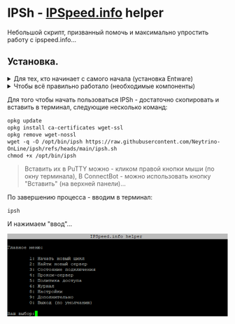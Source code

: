 # IPSh - [IPSpeed.info](https://ipspeed.info) helper
Небольшой скрипт, призванный помочь и максимально упростить работу с ipspeed.info...

## Установка.
<details><summary>Для тех, кто начинает с самого начала (установка Entware)</summary>
┉┉┉┉┉┉┉┉┉┉┉┉┉┉┉┉┉┉┉┉┉┉┉┉┉┉┉┉┉┉┉┉┉┉┉┉┉┉┉┉┉┉┉┉┉┉┉┉┉┉┉┉┉┉┉┉

 ▪ Нам понадобится интернет-центр Keenetic (или ZyXel Keenetic) с USB-портом(ами) и поддержкой работы с накопителями...

> К таковым не относятся устройства: 4G II, 4G III, а также бюджетные модели 2024-го года (уточняйте поддержку соответствующих функций на сайте производителя).

▪ Для начала - нужно войти в веб-конфигуратор (попасть в него можно, набрав в адресной строке браузера):

```
my.keenetic.net
```

или адрес интернет-центра (в сегменте - к которому подключено ваше устройство). В "домашней сети" это обычно:

```
192.168.1.1
```

<details><summary>Если у вас ZyXel Keenetic (с KeeneticOS версии 2.x)</summary>
┉┉┉┉┉┉┉┉┉┉┉┉┉┉┉┉┉┉┉┉┉┉┉┉┉┉┉┉┉┉┉┉┉┉┉┉┉┉┉┉┉┉┉┉┉┉┉┉┉
 
 ▪ Открываем (в веб-конфигураторе) интерфейс командной строки, обычно это:
 
```
http://192.168.1.1/a
```

И вводим в поле "Command" одну из следующих команд:

```
components sync legacy
```

> (для KeeneticOS до версии 2.06)

```
components list legacy
```

> (для KeeneticOS версии 2.06 и выше)

▪ Нажимаем кнопку "Отправить запрос".

▪ Затем, переходим в "Управление/Параметры системы", проверяем наличие обновлений KeeneticOS, и если таковые есть - устанавливаем их...
</details>

▪ (В веб-конфигураторе) переходим в "Управление/Параметры системы", нажимаем "Изменить набор компонентов"...

<details><summary>(показать скриншот)</summary>

![Screenshot](screenshots/k-1.png)</details>

▪ Устанавливаем/убеждаемся, что установлен следующий компонент:

```
Поддержка открытых пакетов
```

<details><summary>(показать скриншот)</summary>

![Screenshot](screenshots/k-2.png)</details>

> Чтобы упростить поиск нужных компонентов в списке - можно воспользоваться полем "Поиск" (Поиск компонентов по имени)...

> Если компонент не установлен, в процессе установки - интернет-центр будет перезагружен...

▪ Теперь нужно определиться - где будет установлен Entware: во встроенном хранилище или на USB-накопителе. Нужно учитывать что: сам Entware - занимает около 8-ми MB, также понадобится свободное место для установки дополнительных пакетов...
- Встроенное хранилище - всегда с интернет-центром, не отключится (по каким-то своим причинам), не занимает USB-порт. Но - имеет существенные ограничения по объёму, и (теоретически) чувствительно к постоянной перезаписи данных (флеш-память имеет свойство изнашиваться, в связи с чем - крайне рекомендуется (по возможности) избегать ведение логов (с сохранением данных на встроенное хранилище))...
- USB-накопитель - может существенно превышать встроенное хранилище по объёму, может быть легко заменён (в случае каких-либо проблем). Но - занимает USB-порт, может быть медленнее встроенного хранилища (в зависимости от типа интерфейса/накопителя), может неожиданно оказаться отключенным (из за перегрева, механического воздействия или каких-то других причин)...
> USB-накопитель - желательно отформатировать в ext4 ( под Windows, это можно сделать с помощью бесплатной [AOMEI Partition Assistant Standard Edition](https://www.aomeitech.com/pa/standard.html). В процессе форматирования, следует задать разделу на USB-накопителе - какую-нибудь метку тома (например "entware")...

<details><summary>(показать скриншоты)</summary>

![Screenshot](screenshots/a-1.png)

![Screenshot](screenshots/a-2.png)

![Screenshot](screenshots/a-3.png)

![Screenshot](screenshots/a-4.png)

![Screenshot](screenshots/a-5.png)

![Screenshot](screenshots/a-6.png)

![Screenshot](screenshots/a-7.png)</details>

▪ Скачиваем дистрибутив Entware (подходящий для архитектуры процессора вашего интернет-центра):
- [mipsel](https://bin.entware.net/mipselsf-k3.4/installer/mipsel-installer.tar.gz)
- [mips](https://bin.entware.net/mipssf-k3.4/installer/mips-installer.tar.gz)
- [aarch64](https://bin.entware.net/aarch64-k3.10/installer/aarch64-installer.tar.gz)

> Определить, архитектуру процессора вашего устройства - не так просто (как хотелось бы)...

▪ Открываем интерфейс командной строки (обычно это):

```
http://192.168.1.1/a
```

▪ Вводим следующую команду:

```
show version
```

▪ Нажимаем кнопку "Отправить запрос"...

<details><summary>(показать скриншот)</summary>

![Screenshot](screenshots/k-3.png)</details>

В отчёте (об установленной версии KeeneticOS) – будет строка: "arch": "*****" (где ***** - указание на архитектуру процессора). Если архитектура: aarch64 - можно смело качать и устанавливать соответствующий дистрибутив Entware. Если: mips - придётся воспользоваться интернетом для уточнения: mips или mipsel...

<details><summary>(показать скриншот)</summary>

![Screenshot](screenshots/k-4.png)</details>

> Если у вас актуальная модель интернет-центра – соответствие архитектуры конкретным моделям можно посмотреть [здесь]( https://help.keenetic.ru/hc/ru/articles/360021214160.html).

▪ Переходим в "Управление/Приложения" (в веб-конфигураторе). В разделе "Диски и принтеры" - открываем накопитель (на который будем устанавливать Entware)...

<details><summary>(показать скриншот)</summary>

![Screenshot](screenshots/k-5.png)</details>

▪ Выделяем раздел (в дереве папок) и нажимаем кнопку "Создать папку в выделенной папке"...

<details><summary>(показать скриншот)</summary>

![Screenshot](screenshots/k-6.png)</details>

▪ Создаём в корне диска папку "install" (все буквы в её имени - должны быть строчными)...

<details><summary>(показать скриншот)</summary>

![Screenshot](screenshots/k-7.png)</details>

▪ Выделяем папку "install" и нажимаем кнопку "Загрузить файл в выбранную папку"...

<details><summary>(показать скриншот)</summary>

![Screenshot](screenshots/k-8.png)</details>

▪ (Находим в проводнике, выбираем и) помещаем скачанный архив (с дистрибутивом Entware) в неё...

<details><summary>(показать скриншот)</summary>

![Screenshot](screenshots/k-9.png)</details>

▪ Затем, переходим в "Управление/OPKG", в меню "Накопитель" - выбираем диск (на который загрузили дистрибутив Entware), и нажимаем "Сохранить"...

<details><summary>(показать скриншот)</summary>

![Screenshot](screenshots/k-10.png)</details>

> Дожидаемся, когда побледневшая кнопка "Сохранить" полностью исчезнет…

▪ Переходим в "Управление/Диагностика", где нажимаем "Показать журнал".

<details><summary>(показать скриншот)</summary>

![Screenshot](screenshots/k-11.png)</details>

▪ В журнале (одно за другим) будут появляться события (связанные с установкой и настройкой различных компонентов Entware), мы ждём события "Установка системы пакетов Entware - завершена"...

<details><summary>(показать скриншот)</summary>

![Screenshot](screenshots/k-12.png)</details>

<details><summary>Теперь нам понадобится ПК и PuTTY</summary>
┉┉┉┉┉┉┉┉┉┉┉┉┉┉┉┉┉┉┉┉┉┉┉┉┉┉┉┉┉┉┉┉┉┉┉┉
 
▪ [Скачиваем](http://www.putty.org/), устанавливаем и запускаем PuTTY...


▪ В поле "Host Name (or IP adress)" - вводим IP-адрес вашего маршрутизатора, обычно это:

```
192.168.1.1
```

▪ В поле "Port" - оставляем:

```
22
```

> (или вводим "222", если до установки Entware в прошивке уже был установлен компонент "Сервер SSH")

<details><summary>(показать скриншот)</summary>

![Screenshot](screenshots/p-1.png)</details>

▪ Нажимаем кнопку "Open"...

> (При первом подключении) появится окошко с предупреждением - в котором нужно нажать "Accept".

<details><summary>(показать скриншот)</summary>

![Screenshot](screenshots/p-2.png)</details>
 
▪ Откроется окно терминала. На запрос имени пользователя (login as) вводим:

```
root
```

▪ Нажимаем ввод...

▪ На запрос пароля (root@192.168.1.1's password) - вводим:

```
keenetic
```

> (при вводе пароля - символы отображаться не будут).

> Если у вас возникают сложности с вводом пароля - его можно скопировать из блокнота (или из этой инструкции) и вставить в окно терминала (кликом правой кнопки мыши)...

▪ Нажимаем "ввод"...
<details><summary>(показать скриншот)</summary>

![Screenshot](screenshots/p-3.png)</details>

▪ Если всё правильно - появится приглашение для ввода команд...

``
~ #
``

<details><summary>(показать скриншот)</summary>

![Screenshot](screenshots/p-4.png)</details>
</details>

<details><summary>Если ПК под рукой нет (но есть смартфон)</summary>
 ┉┉┉┉┉┉┉┉┉┉┉┉┉┉┉┉┉┉┉┉┉┉┉┉┉┉┉┉┉┉┉┉┉┉┉┉┉┉┉┉┉┉

 ▪ Устанавливаем ConnectBot из [GooglePlay](https://play.google.com/store/apps/details?id=org.connectbot) или [RuStore](https://www.rustore.ru/catalog/app/org.connectbot) и открываем его...

▪ Нажимаем кнопку "+" (в нижней части экрана)...

<details><summary>(показать скриншот)</summary>

![Screenshot](screenshots/b-1.png)</details>

▪ Нажимаем на направленную вниз галку (справа от поля)...

<details><summary>(показать скриншот)</summary>

![Screenshot](screenshots/b-2.png)</details>

▪ Заполняем поля "Имя пользователя", "Сервер" и "Порт" - следующими данными:

Имя пользователя:

```
root
```

Сервер - адрес вашего интернет-центра (обычно это):
```
192.168.1.1
```

Порт:

```
22
```

> (или вводим "222", если до установки Entware в прошивке уже был установлен компонент "Сервер SSH")

<details><summary>(показать скриншот)</summary>

![Screenshot](screenshots/b-3.png)</details>

▪ Нажимаем кнопку "Назад"...

▪ Возвращаемся к списку серверов и выбираем (добавленное) подключение...

<details><summary>(показать скриншшот)</summary>

![Screenshot](screenshots/b-4.png)</details>

▪ Соглашаемся "продолжить попытки соединений"...

<details><summary>(показать скриншот)</summary>

![Screenshot](screenshots/b-5.png)</details>

▪ Вводим пароль:

```
keenetic
```

<details><summary>(показать скриншот)</summary>

![Screenshot](screenshots/b-6.png)</details>

▪ Нажимаем ввод...

▪ Если всё правильно - появится приглашение для ввода команд...

``
 ~ #
 ``

<details><summary>(показать скриншот)</summary>

![Screenshot](screenshots/b-7.png)</details>
</details>
</details>

<details><summary>Чтобы всё правильно работало (необходимые компоненты)</summary>
┉┉┉┉┉┉┉┉┉┉┉┉┉┉┉┉┉┉┉┉┉┉┉┉┉┉┉┉┉┉┉┉┉┉┉┉┉┉┉┉┉┉┉┉┉┉┉┉┉┉┉┉┉┉┉┉┉┉

 Понадобится следующий компонент:

```
Клиент SSTP VPN
```

<details><summary>(показать скриншот)</summary>

![Screenshot](screenshots/c-1.png)</details>

> Чтобы упростить поиск нужных компонентов в списке - можно воспользоваться полем "Поиск" (Поиск компонентов по имени.) Достаточно ввести несколько букв (названия компонента)...

Устанавливаем недостающий компонент, перезагружаемся и проверяем (все ли необходимые компоненты - установились)...

> Если уже установлено слишком много компонентов - новым может просто не хватать свободного места. В этом случае, придётся отключить какие-нибудь неиспользуемые компоненты...
</details>

Для того чтобы начать пользоваться IPSh - достаточно скопировать и вставить в терминал, следующие несколько команд:

```
opkg update
opkg install ca-certificates wget-ssl
opkg remove wget-nossl
wget -q -O /opt/bin/ipsh https://raw.githubusercontent.com/Neytrino-OnLine/ipsh/refs/heads/main/ipsh.sh
chmod +x /opt/bin/ipsh

```

> Вставить их в PuTTY можно - кликом правой кнопки мыши (по окну терминала), В ConnectBot - можно использовать кнопку "Вставить" (на верхней панели)...

По завершению процесса - вводим в терминал:

```
ipsh
```

И нажимаем "ввод"...

![Screenshot](screenshots/ipsh-1.png)
